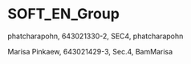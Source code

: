 # SOFT_EN_Group
phatcharapohn, 643021330-2, SEC4, phatcharapohn

Marisa Pinkaew, 643021429-3, Sec.4, BamMarisa
